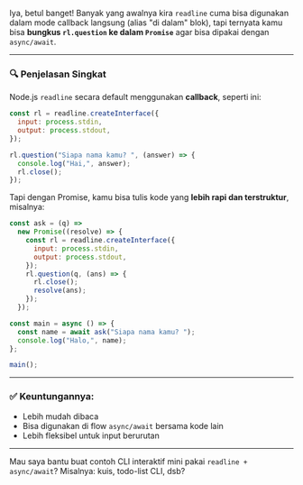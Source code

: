 Iya, betul banget! Banyak yang awalnya kira `readline` cuma bisa digunakan dalam mode callback langsung (alias "di dalam" blok), tapi ternyata kamu bisa **bungkus `rl.question` ke dalam `Promise`** agar bisa dipakai dengan `async/await`.

---

### 🔍 Penjelasan Singkat

Node.js `readline` secara default menggunakan **callback**, seperti ini:

```js
const rl = readline.createInterface({
  input: process.stdin,
  output: process.stdout,
});

rl.question("Siapa nama kamu? ", (answer) => {
  console.log("Hai,", answer);
  rl.close();
});
```

Tapi dengan Promise, kamu bisa tulis kode yang **lebih rapi dan terstruktur**, misalnya:

```js
const ask = (q) =>
  new Promise((resolve) => {
    const rl = readline.createInterface({
      input: process.stdin,
      output: process.stdout,
    });
    rl.question(q, (ans) => {
      rl.close();
      resolve(ans);
    });
  });

const main = async () => {
  const name = await ask("Siapa nama kamu? ");
  console.log("Halo,", name);
};

main();
```

---

### ✅ Keuntungannya:

- Lebih mudah dibaca
- Bisa digunakan di flow `async/await` bersama kode lain
- Lebih fleksibel untuk input berurutan

---

Mau saya bantu buat contoh CLI interaktif mini pakai `readline + async/await`? Misalnya: kuis, todo-list CLI, dsb?

